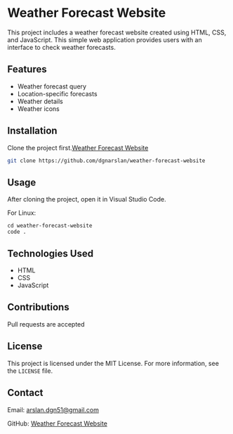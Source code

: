 # Weather Forecast Website

This project includes a weather forecast website created using HTML, CSS, and JavaScript. This simple web application provides users with an interface to check weather forecasts.

## Features

- Weather forecast query
- Location-specific forecasts
- Weather details
- Weather icons

## Installation

Clone the project first.[Weather Forecast Website](https://github.com/dgnarslan/weather-forecast-website)

```bash
git clone https://github.com/dgnarslan/weather-forecast-website
```

## Usage

After cloning the project, open it in Visual Studio Code.

For Linux:

```linux
cd weather-forecast-website
code .
```

## Technologies Used

- HTML
- CSS
- JavaScript

## Contributions

Pull requests are accepted

## License

This project is licensed under the MIT License. For more information, see the `LICENSE` file.

## Contact

Email: [arslan.dgn51@gmail.com](mailto:arslan.dgn51@gmail.com)

GitHub: [Weather Forecast Website](https://github.com/dgnarslan/weather-forecast-website)
